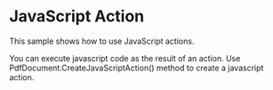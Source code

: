 # JavaScript Action
This sample shows how to use JavaScript actions.

You can execute javascript code as the result of an action. Use PdfDocument.CreateJavaScriptAction() method to create a javascript action.